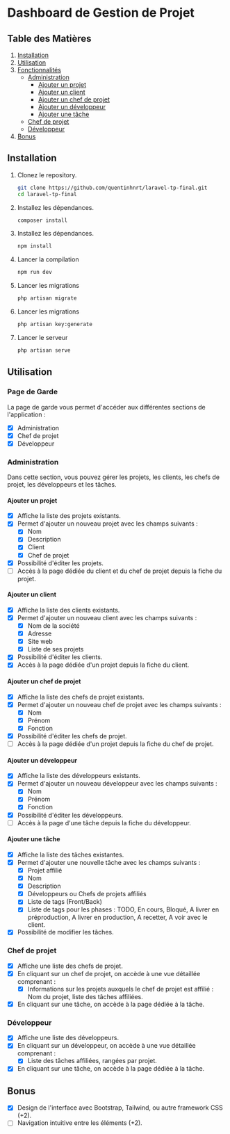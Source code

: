 # Dashboard de Gestion de Projet

## Table des Matières

1. [Installation](#installation)
2. [Utilisation](#utilisation)
3. [Fonctionnalités](#fonctionnalités)
    - [Administration](#administration)
        - [Ajouter un projet](#ajouter-un-projet)
        - [Ajouter un client](#ajouter-un-client)
        - [Ajouter un chef de projet](#ajouter-un-chef-de-projet)
        - [Ajouter un développeur](#ajouter-un-développeur)
        - [Ajouter une tâche](#ajouter-une-tâche)
    - [Chef de projet](#chef-de-projet)
    - [Développeur](#développeur)
4. [Bonus](#bonus)

## Installation

1. Clonez le repository.
    ```bash
    git clone https://github.com/quentinhnrt/laravel-tp-final.git
    cd laravel-tp-final
    ```
2. Installez les dépendances.
    ```bash
    composer install
    ```
3. Installez les dépendances.
    ```bash
    npm install
    ```
4. Lancer la compilation
    ```bash
    npm run dev
    ```
5. Lancer les migrations
    ```bash
    php artisan migrate
    ```
6. Lancer les migrations
    ```bash
    php artisan key:generate
    ```
7. Lancer le serveur
    ```bash
    php artisan serve
    ```

## Utilisation

### Page de Garde

La page de garde vous permet d'accéder aux différentes sections de l'application :

-   [x] Administration
-   [x] Chef de projet
-   [x] Développeur

### Administration

Dans cette section, vous pouvez gérer les projets, les clients, les chefs de projet, les développeurs et les tâches.

#### Ajouter un projet

-   [x] Affiche la liste des projets existants.
-   [x] Permet d'ajouter un nouveau projet avec les champs suivants :
    -   [x] Nom
    -   [x] Description
    -   [x] Client
    -   [x] Chef de projet
-   [x] Possibilité d'éditer les projets.
-   [ ] Accès à la page dédiée du client et du chef de projet depuis la fiche du projet.

#### Ajouter un client

-   [x] Affiche la liste des clients existants.
-   [x] Permet d'ajouter un nouveau client avec les champs suivants :
    -   [x] Nom de la société
    -   [x] Adresse
    -   [x] Site web
    -   [x] Liste de ses projets
-   [x] Possibilité d'éditer les clients.
-   [x] Accès à la page dédiée d'un projet depuis la fiche du client.

#### Ajouter un chef de projet

-   [x] Affiche la liste des chefs de projet existants.
-   [x] Permet d'ajouter un nouveau chef de projet avec les champs suivants :
    -   [x] Nom
    -   [x] Prénom
    -   [x] Fonction
-   [x] Possibilité d'éditer les chefs de projet.
-   [ ] Accès à la page dédiée d'un projet depuis la fiche du chef de projet.

#### Ajouter un développeur

-   [x] Affiche la liste des développeurs existants.
-   [x] Permet d'ajouter un nouveau développeur avec les champs suivants :
    -   [x] Nom
    -   [x] Prénom
    -   [x] Fonction
-   [x] Possibilité d'éditer les développeurs.
-   [ ] Accès à la page d'une tâche depuis la fiche du développeur.

#### Ajouter une tâche

-   [x] Affiche la liste des tâches existantes.
-   [x] Permet d'ajouter une nouvelle tâche avec les champs suivants :
    -   [x] Projet affilié
    -   [x] Nom
    -   [x] Description
    -   [x] Développeurs ou Chefs de projets affiliés
    -   [x] Liste de tags (Front/Back)
    -   [x] Liste de tags pour les phases : TODO, En cours, Bloqué, A livrer en préproduction, A livrer en production, A recetter, A voir avec le client.
-   [x] Possibilité de modifier les tâches.

### Chef de projet

-   [x] Affiche une liste des chefs de projet.
-   [x] En cliquant sur un chef de projet, on accède à une vue détaillée comprenant :
    -   [x] Informations sur les projets auxquels le chef de projet est affilié : Nom du projet, liste des tâches affiliées.
-   [x] En cliquant sur une tâche, on accède à la page dédiée à la tâche.

### Développeur

-   [x] Affiche une liste des développeurs.
-   [x] En cliquant sur un développeur, on accède à une vue détaillée comprenant :
    -   [x] Liste des tâches affiliées, rangées par projet.
-   [x] En cliquant sur une tâche, on accède à la page dédiée à la tâche.

## Bonus

-   [x] Design de l'interface avec Bootstrap, Tailwind, ou autre framework CSS (+2).
-   [ ] Navigation intuitive entre les éléments (+2).
